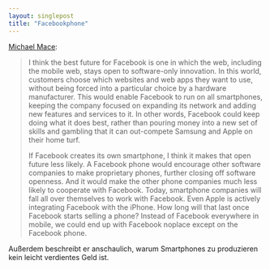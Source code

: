 ```yaml
---
layout: singlepost
title: "Facebookphone"
---
```


[Michael Mace](http://mobileopportunity.blogspot.de/2012/08/the-seductive-foolishness-of-facebook.html):

 > I think the best future for Facebook is one in which the web, including the mobile web, stays open to software-only innovation. In this world, customers choose which websites and web apps they want to use, without being forced into a particular choice by a hardware manufacturer. This would enable Facebook to run on all smartphones, keeping the company focused on expanding its network and adding new features and services to it. In other words, Facebook could keep doing what it does best, rather than pouring money into a new set of skills and gambling that it can out-compete Samsung and Apple on their home turf.
 >
 > If Facebook creates its own smartphone, I think it makes that open future less likely. A Facebook phone would encourage other software companies to make proprietary phones, further closing off software openness. And it would make the other phone companies much less likely to cooperate with Facebook. Today, smartphone companies will fall all over themselves to work with Facebook. Even Apple is actively integrating Facebook with the iPhone. How long will that last once Facebook starts selling a phone?  Instead of Facebook everywhere in mobile, we could end up with Facebook noplace except on the Facebook phone.

 Außerdem beschreibt er anschaulich, warum Smartphones zu produzieren kein leicht verdientes Geld ist.